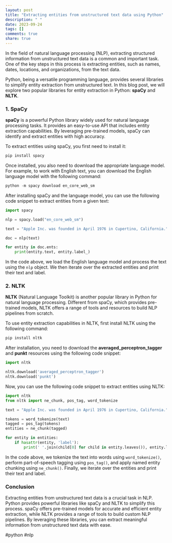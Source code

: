 ```yaml
---
layout: post
title: "Extracting entities from unstructured text data using Python"
description: " "
date: 2023-09-24
tags: []
comments: true
share: true
---
```


In the field of natural language processing (NLP), extracting structured information from unstructured text data is a common and important task. One of the key steps in this process is extracting entities, such as names, dates, locations, and organizations, from the text data.

Python, being a versatile programming language, provides several libraries to simplify entity extraction from unstructured text. In this blog post, we will explore two popular libraries for entity extraction in Python: **spaCy** and **NLTK**.

### 1. SpaCy

**spaCy** is a powerful Python library widely used for natural language processing tasks. It provides an easy-to-use API that includes entity extraction capabilities. By leveraging pre-trained models, spaCy can identify and extract entities with high accuracy.

To extract entities using spaCy, you first need to install it:

```python
pip install spacy
```

Once installed, you also need to download the appropriate language model. For example, to work with English text, you can download the English language model with the following command:

```python
python -m spacy download en_core_web_sm
```

After installing spaCy and the language model, you can use the following code snippet to extract entities from a given text:

```python
import spacy

nlp = spacy.load("en_core_web_sm")

text = "Apple Inc. was founded in April 1976 in Cupertino, California."

doc = nlp(text)

for entity in doc.ents:
    print(entity.text, entity.label_)
```

In the code above, we load the English language model and process the text using the `nlp` object. We then iterate over the extracted entities and print their text and label.

### 2. NLTK

**NLTK** (Natural Language Toolkit) is another popular library in Python for natural language processing. Different from spaCy, which provides pre-trained models, NLTK offers a range of tools and resources to build NLP pipelines from scratch.

To use entity extraction capabilities in NLTK, first install NLTK using the following command:

```python
pip install nltk
```

After installation, you need to download the **averaged_perceptron_tagger** and **punkt** resources using the following code snippet:

```python
import nltk

nltk.download('averaged_perceptron_tagger')
nltk.download('punkt')
```

Now, you can use the following code snippet to extract entities using NLTK:

```python
import nltk
from nltk import ne_chunk, pos_tag, word_tokenize

text = "Apple Inc. was founded in April 1976 in Cupertino, California."

tokens = word_tokenize(text)
tagged = pos_tag(tokens)
entities = ne_chunk(tagged)

for entity in entities:
    if hasattr(entity, 'label'):
        print(' '.join(child[0] for child in entity.leaves()), entity.label())
```

In the code above, we tokenize the text into words using `word_tokenize()`, perform part-of-speech tagging using `pos_tag()`, and apply named entity chunking using `ne_chunk()`. Finally, we iterate over the entities and print their text and label.

### Conclusion

Extracting entities from unstructured text data is a crucial task in NLP. Python provides powerful libraries like spaCy and NLTK to simplify this process. spaCy offers pre-trained models for accurate and efficient entity extraction, while NLTK provides a range of tools to build custom NLP pipelines. By leveraging these libraries, you can extract meaningful information from unstructured text data with ease.

#python #nlp